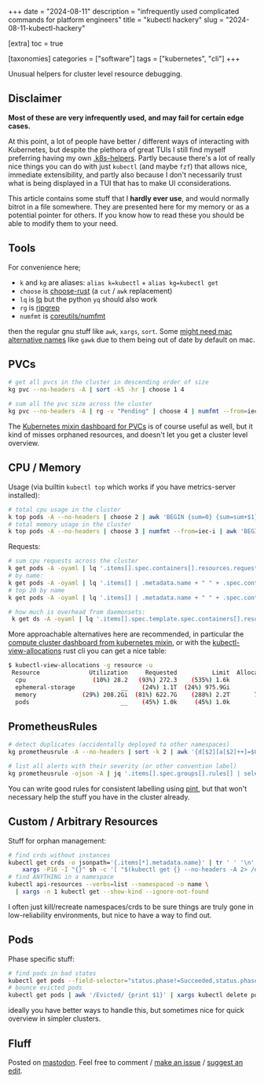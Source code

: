 +++
date = "2024-08-11"
description = "infrequently used complicated commands for platform engineers"
title = "kubectl hackery"
slug = "2024-08-11-kubectl-hackery"

[extra]
toc = true

[taxonomies]
categories = ["software"]
tags = ["kubernetes", "cli"]
+++

Unusual helpers for cluster level resource debugging.

<!--more-->

## Disclaimer
**Most of these are very infrequently used, and may fail for certain edge cases.**

At this point, a lot of people have better / different ways of interacting with Kubernetes, but despite the plethora of great TUIs I still find myself preferring having my own [.k8s-helpers](https://github.com/clux/dotfiles/blob/main/.k8s-helpers). Partly  because there's a lot of really nice things you can do with just `kubectl` (and maybe `fzf`) that allows nice, immediate extensibility, and partly also because I don't necessarily trust what is being displayed in a TUI that has to make UI cconsiderations.

This article contains some stuff that I **hardly ever use**, and would normally bitrot in a file somewhere. They are presented here for my memory or as a potential pointer for others. If you know how to read these you should be able to modify them to your need.

## Tools
For convenience here;
- `k` and `kg` are aliases: `alias k=kubectl` + `alias kg=kubectl get`
- `choose` is [choose-rust](https://github.com/theryangeary/choose) (a `cut` / `awk` replacement)
- `lq` is [lq](https://github.com/clux/lq) but the python `yq` should also work
- `rg` is [ripgrep](https://github.com/BurntSushi/ripgrep)
- `numfmt` is [coreutils/numfmt](https://man.archlinux.org/man/core/coreutils/numfmt.1.en)

then the regular gnu stuff like `awk`, `xargs`, `sort`. Some [might need mac alternative names](https://github.com/clux/dotfiles/blob/5801a21e74bcd1176fb1168a160ac69321488323/.zshenv#L65) like `gawk` due to them being out of date by default on mac.

## PVCs

```sh
# get all pvcs in the cluster in descending order of size
kg pvc --no-headers -A | sort -k5 -hr | choose 1 4

# sum all the pvc size across the cluster
kg pvc --no-headers -A | rg -v "Pending" | choose 4 | numfmt --from=iec-i | awk 'BEGIN {sum=0} {sum=sum+$1} END {printf "%.0f\n", sum}' | numfmt --to=iec-i
```

The [Kubernetes mixin dashboard for PVCs](https://github.com/kubernetes-monitoring/kubernetes-mixin/blob/master/dashboards/persistentvolumesusage.libsonnet) is of course useful as well, but it kind of misses orphaned resources, and doesn't let you get a cluster level overview.

## CPU / Memory

Usage (via builtin `kubectl top` which works if you have metrics-server installed):

```sh
# total cpu usage in the cluster
k top pods -A --no-headers | choose 2 | awk 'BEGIN {sum=0} {sum=sum+$1} END {printf "%.0f\n", sum}'
# total memory usage in the cluster
k top pods -A --no-headers | choose 3 | numfmt --from=iec-i | awk 'BEGIN {sum=0} {sum=sum+$1} END {printf "%.0f\n", sum}' | numfmt --to=iec-i
```

Requests:

```sh
# sum cpu requests across the cluster
k get pods -A -oyaml | lq '.items[].spec.containers[].resources.requests.cpu' -r | awk 'BEGIN {sum=0} {sum=sum+$1} END {printf "%.0f\n", sum}'
# by name:
k get pods -A -oyaml | lq '.items[] | .metadata.name + " " + .spec.containers[].resources.requests.cpu' -r
# top 20 by name
k get pods -A -oyaml | lq '.items[] | .metadata.name + " " + .spec.containers[].resources.requests.cpu' -r | numfmt --field=2 --from=iec --suffix=000m --to=si --invalid=ignore | sort -hk2 --reverse | head -n 20

# how much is overhead from daemonsets:
 k get ds -A -oyaml | lq '.items[].spec.template.spec.containers[].resources.requests.cpu' -r | grep -v null | awk 'BEGIN {sum=0} {sum=sum+$1} END {printf "%.0f\n", sum}'
```

More approachable alternatives here are recommended, in particular the [compute cluster dashboard from kubernetes mixin](https://YOURGRAFANA/d/efa86fd1d0c121a26444b636a3f509a8/), or with the [kubectl-view-allocations](https://github.com/davidB/kubectl-view-allocations) rust cli you can get a nice table:

```sh
$ kubectl-view-allocations -g resource -u
 Resource              Utilization     Requested          Limit  Allocatable  Free
  cpu                   (10%) 28.2   (93%) 272.3    (535%) 1.6k        293.6   0.0
  ephemeral-storage             __    (24%) 1.1T  (24%) 975.9Gi         4.4T  3.3T
  memory             (29%) 208.2Gi  (81%) 622.7G    (288%) 2.2T       765.6G   0.0
  pods                          __    (45%) 1.0k     (45%) 1.0k         2.2k  1.2k
```

## PrometheusRules

```sh
# detect duplicates (accidentally deployed to other namespaces)
kg prometheusrule -A --no-headers | sort -k 2 | awk '{d[$2][a[$2]++]=$0} END{for (i in a) {if (a[i] > 1) for (j in d[i]) {print d[i][j]}}}'

# list all alerts with their severity (or other convention label)
kg prometheusrule -ojson -A | jq '.items[].spec.groups[].rules[] | select(.alert != null) | (.alert + " :: " + .labels["severity"])' -r
```

You can write good rules for consistent labelling using [pint](https://cloudflare.github.io/pint/), but that won't necessary help the stuff you have in the cluster already.

## Custom / Arbitrary Resources
Stuff for orphan management:

```sh
# find crds without instances
kubectl get crds -o jsonpath='{.items[*].metadata.name}' | tr ' ' '\n' | \
    xargs -P16 -I "{}" sh -c '[ "$(kubectl get {} --no-headers -A 2> /dev/null | wc -l)" -eq 0 ] && echo "{}"'
# find ANYTHING in a namespace
kubectl api-resources --verbs=list --namespaced -o name \
  | xargs -n 1 kubectl get --show-kind --ignore-not-found
```

I often just kill/recreate namespaces/crds to be sure things are truly gone in low-reliability environments, but nice to have a way to find out.

## Pods
Phase specific stuff:

```sh
# find pods in bad states
kubectl get pods --field-selector="status.phase!=Succeeded,status.phase!=Running" --no-headers -A
# bounce evicted pods
kubectl get pods | awk '/Evicted/ {print $1}' | xargs kubectl delete pod
```

ideally you have better ways to handle this, but sometimes nice for quick overview in simpler clusters.

## Fluff

Posted on [mastodon](https://hachyderm.io/@clux/112943276491236770). Feel free to comment / [make an issue](https://github.com/clux/probes/issues) / [suggest an edit](https://github.com/clux/probes/edit/main/content/post/2024-08-11-kubectl-hackery.md).
